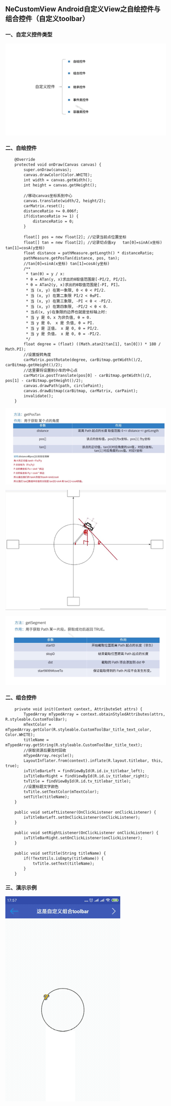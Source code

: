## NeCustomView Android自定义View之自绘控件与组合控件（自定义toolbar）
### 一、自定义控件类型
![image](https://github.com/tianyalu/NeCustomView/blob/master/show/component_type.png)   
### 二、自绘控件  
```android 
    @Override
    protected void onDraw(Canvas canvas) {
        super.onDraw(canvas);
        canvas.drawColor(Color.WHITE);
        int width = canvas.getWidth();
        int height = canvas.getHeight();

        //移动canvas坐标系到中心
        canvas.translate(width/2, height/2);
        carMatrix.reset();
        distanceRatio += 0.006f;
        if(distanceRatio >= 1) {
            distanceRatio = 0;
        }

        float[] pos = new float[2]; //记录当前点位置坐标
        float[] tan = new float[2]; //记录切点值xy   tan[0]=sinA(x坐标) tan[1]=cosA(y坐标)
        float distance = pathMeasure.getLength() * distanceRatio;
        pathMeasure.getPosTan(distance, pos, tan);
        //tan[0]=sinA(x坐标) tan[1]=cosA(y坐标)
        /**
         * tan(θ) = y / x:
         * θ = ATan(y, x)求出的θ取值范围是[-PI/2, PI/2]。
         * θ = ATan2(y, x)求出的θ取值范围是[-PI, PI]。
         * 当 (x, y) 在第一象限, 0 < θ < PI/2.
         * 当 (x, y) 在第二象限 PI/2 < θ≤PI.
         * 当 (x, y) 在第三象限, -PI < θ < -PI/2.
         * 当 (x, y) 在第四象限, -PI/2 < θ < 0.
         * 当点(x, y)在象限的边界也就是坐标轴上时:
         * 当 y 是 0，x 为非负值, θ = 0.
         * 当 y 是 0， x 是 负值, θ = PI.
         * 当 y 是 正值， x 是 0, θ = PI/2.
         * 当 y 是 负值， x 是 0, θ = -PI/2.
         */
        float degree = (float) ((Math.atan2(tan[1], tan[0])) * 180 / Math.PI);
        //设置旋转角度
        carMatrix.postRotate(degree, carBitmap.getWidth()/2, carBitmap.getHeight()/2);
        //这里要将设置到小车的中心点
        carMatrix.postTranslate(pos[0] - carBitmap.getWidth()/2, pos[1] - carBitmap.getHeight()/2);
        canvas.drawPath(path, circlePaint);
        canvas.drawBitmap(carBitmap, carMatrix, carPaint);
        invalidate();
    }
```
![image](https://github.com/tianyalu/NeCustomView/blob/master/show/get_postan.png)  
   
![image](https://github.com/tianyalu/NeCustomView/blob/master/show/analyse.png)  
   
![image](https://github.com/tianyalu/NeCustomView/blob/master/show/get_segment.png)  
   
### 二、组合控件 
```android 
    private void init(Context context, AttributeSet attrs) {
        TypedArray mTypedArray = context.obtainStyledAttributes(attrs, R.styleable.CustomToolBar);
        mTextColor = mTypedArray.getColor(R.styleable.CustomToolBar_title_text_color, Color.WHITE);
        titleName = mTypedArray.getString(R.styleable.CustomToolBar_title_text);
        //获取资源后要及时回收
        mTypedArray.recycle();
        LayoutInflater.from(context).inflate(R.layout.titlebar, this, true);
        ivTitleBarLeft = findViewById(R.id.iv_titlebar_left);
        ivTitleBarRight = findViewById(R.id.iv_titlebar_right);
        tvTitle = findViewById(R.id.tv_titlebar_title);
        //设置标题文字颜色
        tvTitle.setTextColor(mTextColor);
        setTitle(titleName);
    }

    public void setLeftListener(OnClickListener onClickListener) {
        ivTitleBarLeft.setOnClickListener(onClickListener);
    }

    public void setRightListener(OnClickListener onClickListener) {
        ivTitleBarRight.setOnClickListener(onClickListener);
    }

    public void setTitle(String titleName) {
        if(!TextUtils.isEmpty(titleName)) {
            tvTitle.setText(titleName);
        }
    }
```

### 三、演示示例
![image](https://github.com/tianyalu/NeCustomView/blob/master/show/show.gif)  



